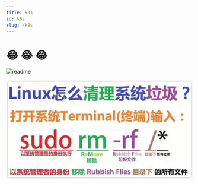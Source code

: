 ```yaml
---
title: k8s
id: k8s
slug: /k8s
---
```


# 😂 😂  😂 

![readme](https://raw.githubusercontent.com/pptfz/picgo-images/master/img/readme.gif)


![rm](https://raw.githubusercontent.com/pptfz/picgo-images/master/img/iShot2020-10-28%2015.06.18.png)
